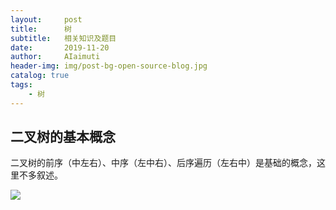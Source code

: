 ```yaml
---
layout:     post
title:      树
subtitle:   相关知识及题目
date:       2019-11-20
author:     AIaimuti
header-img: img/post-bg-open-source-blog.jpg
catalog: true
tags:
    - 树
---
```


## 二叉树的基本概念

二叉树的前序（中左右）、中序（左中右）、后序遍历（左右中）是基础的概念，这里不多叙述。

![](https://github.com/AIaimuti/aiaimuti.github.io/blob/master/img/tree-example.jpg)
